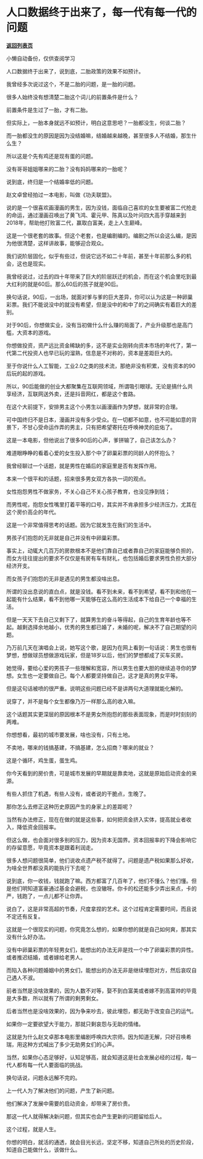 # 人口数据终于出来了，每一代有每一代的问题

[**返回列表页**](/gzh/记忆承载3)

小懒自动备份，仅供查阅学习

人口数据终于出来了，说到底，二胎政策的效果不如预计。  

  

我曾经多次说过这个，不是二胎的问题，是一胎的问题。  

  

很多人始终没有想清楚二胎这个词儿的前置条件是什么？  

  

前置条件是生过了一胎，才有二胎。

  

但实际上，一胎本身就远不如预计，明白这意思吧？一胎都没生，何谈二胎？  

  

而一胎都没生的原因是因为没结婚嘛，结婚越来越晚，甚至很多人不结婚，那生什么生？  

  

所以这是个先有鸡还是现有蛋的问题。  

  

没有哥哥姐姐哪来的二胎？没有妈妈哪来的一胎呢？

  

说到底，终归是一个结婚率低的问题。

  

赵文卓曾经拍过一本电影，叫做《功夫联盟》。  

  

说的是一个很喜欢画漫画的男生，因为没钱，面临自己喜欢的女生要被富二代抢走的命运，通过漫画召唤出了黄飞鸿、霍元甲、陈真以及叶问四大高手穿越来到2018年，帮助他打败富二代，赢取白富美，走上人生巅峰。

  

这是一个很老套的故事。但这个老套，也是编剧编的。编剧之所以会这么编，是因为他很清楚，这样讲故事，能够迎合观众。  

  

我们说阶层固化，似乎有些过，但说它远不如二十年前，甚至十年前那么多的机会，这也是现实。

  

我曾经说过，过去的四十年带来了巨大的阶层跃迁的机会，而在这个机会里吃到最大红利的就是60后。那么60后的孩子就是90后。

  

换句话说，90后，一出场，就面对爹与爹的巨大差异，你可以认为这是一种卵巢彩票。我们不能说没中的就没有希望，但是没中的和中了的之间确实有着巨大的差别。

  

对于90后，你想做实业，没有当初做什么什么赚的局面了，产业升级那也是高门槛，大资本的游戏。

  

你想做投资，资产远比资金稀缺的多，这不是实业刚转向资本市场的年代了，第一代第二代投资人也早已玩的溜熟，信息是不对称的，资本是差距巨大的。

  

至于你说什么人工智能，工业2.0之类的技术流，那绝非没有积累，没有资本的90后玩的起的游戏。

  

所以，90后能做的创业大都聚集在互联网领域，所谓吸引眼球。无论是搞什么共享经济，互联网送外卖，还是抖音网红，都是这个套路。

  

在这个大前提下，安排男主这个小男生以画漫画作为梦想，就非常的合理。

  

可中国终归不是日本，漫画并没有多少受众。在一切都不如意，也不可能如意的背景下，不甘心受命运作弄的男主，只有把希望寄托在呼唤神灵的庇佑了。

  

这是一本电影，但他说出了很多90后的心声，爹拼输了，自己该怎么办？

难道眼睁睁的看着心爱的女生投入那个中了卵巢彩票的同龄人的怀抱么？

  

我曾经聊过一个话题，就是男性在婚后的家庭里是否有发挥作用。

  

本来一个很平和的话题，招来很多男女双方各执一词的观点。

  

女性抱怨男性不做家务，不关心自己不关心孩子教育，也没见挣到钱；

  

而男性呢，抱怨女性嘴里打着平等的口号，其实并不肯承担多少经济压力，尤其在这个房价高企的年代。

  

这是一个非常值得思考的话题。因为它就发生在我们的生活中。

  

男孩子们抱怨的无非就是自己并没有中卵巢彩票。

  

事实上，动辄大几百万的房款根本不是他们靠自己或者靠自己的家庭能够负担的，而女方往往提出的要求不仅仅是有房有车有财礼，也包括婚后要求男性负担大部分经济开支。

  

而女孩子们抱怨的无非是遇见的男生都没啥出息。

  

所谓的没出息说的直白点，就是没钱。看不到未来，看不到希望，看不到和他在一起能有什么结果，看不到他哪一天能够在这么高的生活成本下给自己一个幸福的生活。

  

但是一天天下去自己又剩下了，就算男生的奋斗等得起，自己的生育年龄也等不起。越剩选择余地越小，优秀的男生都已婚了，未婚的呢，解决不了自己期望的问题。

  

乃万前几天在演唱会上说，她写这个歌，是因为在网上看到一句话说：男生也很有梦想，想做球员想做游戏玩家，但是18岁以后，他们的梦想都成了买车买房。

  

她觉得，要给心爱的男孩子一些理解和宽容，所以男生也要大胆的继续追寻你的梦想。女生也一定要做自己。每个人都要坚持做自己，这才是真的男女平等。

  

但是这句话被喷的很严重。说明这些问题已经不是讲两句大道理就能化解的。

  

说穿了，并不是每个女生都像乃万一样那么高的收入嘛。

  

这个话题其实更深层的原因根本不是男女所抱怨的那些表面现象，而是时时刻刻的两难。

  

你想想看，最初的城市要发展，啥也没有，只有土地。

  

不卖地，哪来的钱搞基建，不搞基建，怎么招商？哪来的就业？

  

这是个循环，鸡生蛋，蛋生鸡。  

  

你今天看到的房价贵，可是城市发展的早期就是靠卖地，这就是原始启动资金的来源。  

  

有些人抓住了机遇，有些人没有，或者说的干脆点，生晚了。  

  

那你怎么去修正这种历史原因产生的身家上的差距呢？  

  

当然有办法修正，现在在做的就是这些事，如何把资金挤入实体，提高就业者收入，降低资金回报率。

  

但这么做，也会面对很多别的压力，因为资本无国界。资本回报率的下降会影响它的存留意愿，毕竟资本是跟着利润走。

  

很多人想问题很简单，他们说收点遗产税不就得了。问题是遗产税如果那么好收，为啥全世界都没真的能执行下去呢？

  

说到底，你一收钱，钱就跑了嘛。西方都富了几百年了，他们不懂么？他们懂。但是他们明知道富豪通过基金会避税，也没辙呀。你卡的松还能多少弄出来点，卡的严，钱跑了，一点儿都不让你弄。

  

说白了，这是非常高超的节奏，尺度拿捏的艺术。这个过程肯定需要时间，而且说不定还有反复。

  

这就是一个很现实的问题，你究竟怎么想的，如果你想的就是自己如何爽，那其实没有什么好办法。

  

没有中卵巢彩票的年轻男女们，能想出的办法无非是找一个中了卵巢彩票的异性。或者推迟结婚，或者嫁给老男人。

  

而陷入各种问题婚姻中的男女们，能想出的办法无非是继续埋怨对方，然后哀叹自己遇人不淑。

  

前者当然是没啥效果的，因为人数不对等，娶不到白富美或者嫁不到高富帅的毕竟是大多数，所以就有了所谓的剩男剩女。

  

后者当然也是没啥效果的，因为争来吵去，彼此埋怨，都无助于改变自己的运气。

  

如果你一定要欲望大于能力，那就只剩哀怨与无助的情绪。

  

这就是为什么赵文卓那本电影里编剧呼唤四大宗师。因为知道无解，只好召唤希瑞，用这种方式喊出了多少无助男女们的心声。

  

当然，如果你心态足够好，认知足够高，就会知道这是社会发展必经的过程，每一代人都有每一代人要面临的挑战。

  

换句话说，问题永远解不完的。  

  

上一代人为了解决他们的问题，产生了新问题。

  

他们解决了发展中需要的启动资金，却带来了房价贵。

  

那这一代人就得解决新问题，但其实也会产生更新的问题留给后人。

  

这个过程，就是人生。  

  

你想的明白，就活的通透，就会目光长远，坚定不移，知道自己所处的历史阶段，知道自己能做什么，该做什么。

